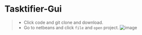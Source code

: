# Tasktifier-Gui
> - Click code and git clone and download.
> - Go to netbeans and click `file` and `open` project.
> ![image](https://github.com/KiyoScript/Tasktifier-Gui/assets/89757149/dd512f2f-9f42-4f31-9cb6-e3fca76ddce4)



